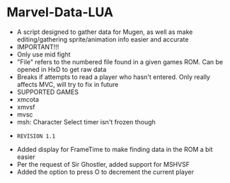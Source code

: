 # Marvel-Data-LUA
- A script designed to gather data for Mugen, as well as make editing/gathering sprite/animation info easier and accurate
- IMPORTANT!!!
- Only use mid fight
- "File" refers to the numbered file found in a given games ROM. Can be opened in HxD to get raw data
- Breaks if attempts to read a player who hasn't entered. Only really affects MVC, will try to fix in future
- SUPPORTED GAMES
- xmcota
- xmvsf
- mvsc
- msh: Character Select timer isn't frozen though
-     REVISION 1.1
- Added display for FrameTime to make finding data in the ROM a bit easier
- Per the request of Sir Ghostler, added support for MSHVSF
- Added the option to press O to decrement the current player
